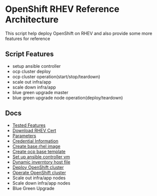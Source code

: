 # OpenShift RHEV Reference Architecture


This script help deploy OpenShift on RHEV and also provide some more features for reference


## Script Features
- setup ansible controller
- ocp cluster deploy
- ocp cluster operation(start/stop/teardown)
- scale out infra/app
- scale down infra/app
- blue green upgrade master
- blue green upgrade node operation(deploy/teardown)

## Docs
- [Tested Features](./docs/tested_scripts.md)
- [Download RHEV Cert](./docs/download-rhev-cert.md)
- [Parameters](./docs/parameters.md)
- [Credential Information](./docs/setup.md)
- [Create base rhel image](./docs/base-rhel-image.md)
- [Create ocp base template](./docs/base-rhel-ocp-template.md)
- [Set up ansible controller vm](./docs/ansible-controller-vm.md)
- [Dynamic inverntory host file](./docs/dynamic_inventory.md)
- [Deploy OpenShift cluster](./docs/deploy-ocp-cluster.md)
- [Operate OpenShift cluster](./docs/operate-ocp-cluster.md)
- Scale out infra/app nodes
- Scale down infra/app nodes
- Blue Green Upgrade
  




